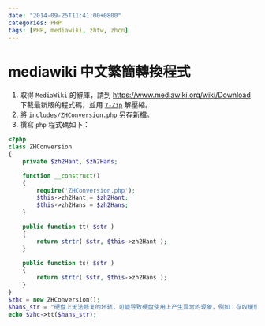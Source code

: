 ```yaml
---
date: "2014-09-25T11:41:00+0800"
categories: PHP
tags: [PHP, mediawiki, zhtw, zhcn]
---
```

# mediawiki 中文繁簡轉換程式

1. 取得 `MediaWiki` 的辭庫，請到 <https://www.mediawiki.org/wiki/Download> 下載最新版的程式碼，並用 [`7-Zip`](http://www.7-zip.org/) 解壓縮。
2. 將 `includes/ZHConversion.php` 另存新檔。
3. 撰寫 `php` 程式碼如下：

```php
<?php
class ZHConversion
{
    private $zh2Hant, $zh2Hans;

    function __construct()
    {
        require('ZHConversion.php');
        $this->zh2Hant = $zh2Hant;
        $this->zh2Hans = $zh2Hans;
    }

    public function tt( $str )
    {
      	return strtr( $str, $this->zh2Hant );
    }

    public function ts( $str )
    {
      	return strtr( $str, $this->zh2Hans );
    }
}
$zhc = new ZHConversion();
$hans_str = "硬盘上无法修复的坏轨，可能导致硬盘使用上产生异常的现象，例如：存取缓慢、当机、档案毁损等症状发生。最近上市的固态硬盘也会使用广泛使用于 DRAM 内存的 ECC 技术来保护快闪存储器资料。";
echo $zhc->tt($hans_str);
```
